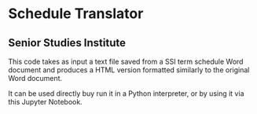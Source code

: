 # Schedule Translator
## Senior Studies Institute

This code takes as input a text file saved from a SSI term schedule Word document and produces a HTML version formatted similarly to the original Word document.

It can be used directly buy run it in a Python interpreter, or by using it via this Jupyter Notebook.

